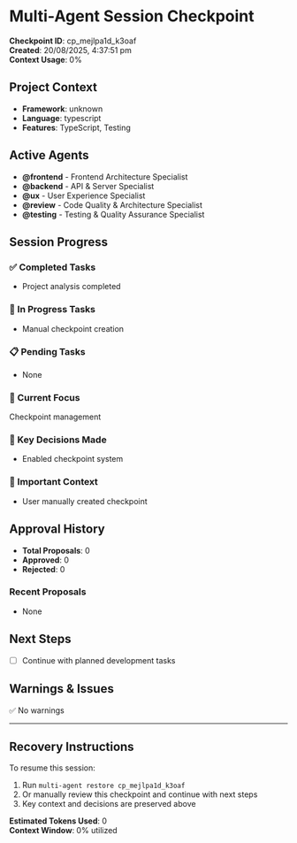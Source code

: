 # Multi-Agent Session Checkpoint

**Checkpoint ID**: cp_mejlpa1d_k3oaf  
**Created**: 20/08/2025, 4:37:51 pm  
**Context Usage**: 0%

## Project Context
- **Framework**: unknown
- **Language**: typescript
- **Features**: TypeScript, Testing

## Active Agents
- **@frontend** - Frontend Architecture Specialist
- **@backend** - API & Server Specialist
- **@ux** - User Experience Specialist
- **@review** - Code Quality & Architecture Specialist
- **@testing** - Testing & Quality Assurance Specialist

## Session Progress

### ✅ Completed Tasks
- Project analysis completed

### 🔄 In Progress Tasks  
- Manual checkpoint creation

### 📋 Pending Tasks
- None

### 🎯 Current Focus
Checkpoint management

### 🔑 Key Decisions Made
- Enabled checkpoint system

### 📝 Important Context
- User manually created checkpoint

## Approval History
- **Total Proposals**: 0
- **Approved**: 0
- **Rejected**: 0

### Recent Proposals
- None

## Next Steps
- [ ] Continue with planned development tasks

## Warnings & Issues
✅ No warnings

---

## Recovery Instructions

To resume this session:
1. Run `multi-agent restore cp_mejlpa1d_k3oaf`
2. Or manually review this checkpoint and continue with next steps
3. Key context and decisions are preserved above

**Estimated Tokens Used**: 0  
**Context Window**: 0% utilized
